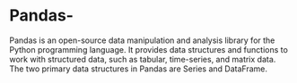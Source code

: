 # Pandas-
Pandas is an open-source data manipulation and analysis library for the Python programming language. It provides data structures and functions to work with structured data, such as tabular, time-series, and matrix data. The two primary data structures in Pandas are Series and DataFrame.
